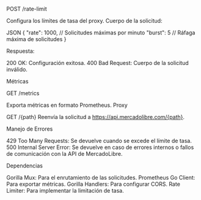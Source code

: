 
POST /rate-limit

Configura los límites de tasa del proxy.
Cuerpo de la solicitud:

JSON
{
  "rate": 1000, // Solicitudes máximas por minuto
  "burst": 5 // Ráfaga máxima de solicitudes
}


Respuesta:

200 OK: Configuración exitosa.
400 Bad Request: Cuerpo de la solicitud inválido.

Métricas

GET /metrics

Exporta métricas en formato Prometheus.
Proxy

GET /{path}
Reenvía la solicitud a https://api.mercadolibre.com/{path}.

Manejo de Errores

429 Too Many Requests: Se devuelve cuando se excede el límite de tasa.
500 Internal Server Error: Se devuelve en caso de errores internos o fallos de comunicación con la API de MercadoLibre.

Dependencias

Gorilla Mux: Para el enrutamiento de las solicitudes.
Prometheus Go Client: Para exportar métricas.
Gorilla Handlers: Para configurar CORS.
Rate Limiter: Para implementar la limitación de tasa.